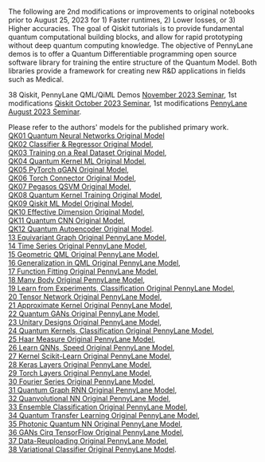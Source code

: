 The following are 2nd modifications or improvements to original notebooks prior to August 25, 2023 for 1) Faster runtimes, 2) Lower losses, or 3) Higher accuracies. The goal of Qiskit tutorials is to provide fundamental quantum computational building blocks, and allow for rapid prototyping without deep quantum computing knowledge. The objective of PennyLane demos is to offer a Quantum Differentiable programming open source software library for training the entire structure of the Quantum Model. Both libraries provide a framework for creating new R&D applications in fields such as Medical. <br>

38 Qiskit, PennyLane QML/QiML Demos [November 2023 Seminar](https://www.chemicalqdevice.com/38-qiskit-pennylane-qmlqiml-demos), 1st modifications [Qiskit October 2023 Seminar](https://www.chemicalqdevice.com/all-ibm-qiskit-machine-learning-tutorials-seminar), 1st modifications [PennyLane August 2023 Seminar](https://www.chemicalqdevice.com/all-pennylane-python-quantum-machine-learning-demos-seminar).

Please refer to the authors' models for the published primary work.<br>
[QK01 Quantum Neural Networks Original Model](https://github.com/qiskit-community/qiskit-machine-learning/blob/stable/0.6/docs/tutorials/01_neural_networks.ipynb)<br>
[QK02 Classifier & Regressor Original Model](https://github.com/qiskit-community/qiskit-machine-learning/blob/stable/0.6/docs/tutorials/02_neural_network_classifier_and_regressor.ipynb),<br>
[QK03 Training on a Real Dataset Original Model](https://github.com/qiskit-community/qiskit-machine-learning/blob/stable/0.6/docs/tutorials/02a_training_a_quantum_model_on_a_real_dataset.ipynb),<br>
[QK04 Quantum Kernel ML Original Model](https://github.com/qiskit-community/qiskit-machine-learning/blob/stable/0.6/docs/tutorials/03_quantum_kernel.ipynb),<br>
[QK05 PyTorch qGAN Original Model](https://github.com/qiskit-community/qiskit-machine-learning/blob/stable/0.6/docs/tutorials/04_torch_qgan.ipynb),<br>
[QK06 Torch Connector Original Model](https://github.com/qiskit-community/qiskit-machine-learning/blob/stable/0.6/docs/tutorials/05_torch_connector.ipynb),<br>
[QK07 Pegasos QSVM Original Model](https://github.com/qiskit-community/qiskit-machine-learning/blob/stable/0.6/docs/tutorials/07_pegasos_qsvc.ipynb),<br>
[QK08 Quantum Kernel Training Original Model](https://github.com/qiskit-community/qiskit-machine-learning/blob/stable/0.6/docs/tutorials/08_quantum_kernel_trainer.ipynb),<br>
[QK09 Qiskit ML Model Original Model](https://github.com/qiskit-community/qiskit-machine-learning/blob/stable/0.6/docs/tutorials/09_saving_and_loading_models.ipynb),<br>
[QK10 Effective Dimension Original Model](https://github.com/qiskit-community/qiskit-machine-learning/blob/stable/0.6/docs/tutorials/10_effective_dimension.ipynb),<br>
[QK11 Quantum CNN Original Model](https://github.com/qiskit-community/qiskit-machine-learning/blob/stable/0.6/docs/tutorials/11_quantum_convolutional_neural_networks.ipynb),<br>
[QK12 Quantum Autoencoder Original Model](https://github.com/qiskit-community/qiskit-machine-learning/blob/stable/0.6/docs/tutorials/12_quantum_autoencoder.ipynb). <br>
[13 Equivariant Graph Original PennyLane Model](https://pennylane.ai/qml/demos/tutorial_equivariant_graph_embedding),<br>
[14 Time Series Original PennyLane Model](https://pennylane.ai/qml/demos/tutorial_univariate_qvr), <br>
[15 Geometric QML Original PennyLane Model](https://pennylane.ai/qml/demos/tutorial_geometric_qml),<br>
[16 Generalization in QML Original PennyLane Model](https://pennylane.ai/qml/demos/tutorial_learning_few_data), <br>
[17 Function Fitting Original PennyLane Model](https://pennylane.ai/qml/demos/function_fitting_qsp),<br>
[18 Many Body Original PennyLane Model](https://pennylane.ai/qml/demos/tutorial_ml_classical_shadows),<br>
[19 Learn from Experiments, Classification Original PennyLane Model](https://pennylane.ai/qml/demos/tutorial_learning_from_experiments),<br>
[20 Tensor Network Original PennyLane Model](https://pennylane.ai/qml/demos/tutorial_tn_circuits),<br>
[21 Approximate Kernel Original PennyLane Model](https://pennylane.ai/qml/demos/tutorial_classical_kernels),<br> 
[22 Quantum GANs Original PennyLane Model](https://pennylane.ai/qml/demos/tutorial_quantum_gans),<br>
[23 Unitary Designs Original PennyLane Model](https://pennylane.ai/qml/demos/tutorial_unitary_designs),<br>
[24 Quantum Kernels, Classification Original PennyLane Model](https://pennylane.ai/qml/demos/tutorial_kernels_module),<br>
[25 Haar Measure Original PennyLane Model](https://pennylane.ai/qml/demos/tutorial_haar_measure),<br>
[26 Learn QNNs, Speed Original PennyLane Model](https://pennylane.ai/qml/demos/learning2learn),<br>
[27 Kernel Scikit-Learn Original PennyLane Model](https://pennylane.ai/qml/demos/tutorial_kernel_based_training),<br>
[28 Keras Layers Original PennyLane Model](https://pennylane.ai/qml/demos/tutorial_qnn_module_tf),<br>
[29 Torch Layers Original PennyLane Model](https://pennylane.ai/qml/demos/tutorial_qnn_module_torch),<br>
[30 Fourier Series Original PennyLane Model](https://pennylane.ai/qml/demos/tutorial_expressivity_fourier_series),<br>
[31 Quantum Graph RNN Original PennyLane Model](https://pennylane.ai/qml/demos/tutorial_qgrnn),<br>
[32 Quanvolutional NN Original PennyLane Model](https://pennylane.ai/qml/demos/tutorial_quanvolution),<br>
[33 Ensemble Classification Original PennyLane Model](https://pennylane.ai/qml/demos/ensemble_multi_qpu),<br>
[34 Quantum Transfer Learning Original PennyLane Model](https://pennylane.ai/qml/demos/tutorial_quantum_transfer_learning),<br>
[35 Photonic Quantum NN Original PennyLane Model](https://pennylane.ai/qml/demos/quantum_neural_net),<br>
[36 GANs Cirq TensorFlow Original PennyLane Model](https://pennylane.ai/qml/demos/tutorial_QGAN),<br>
[37 Data-Reuploading Original PennyLane Model](https://pennylane.ai/qml/demos/tutorial_data_reuploading_classifier),<br>
[38 Variational Classifier Original PennyLane Model](https://pennylane.ai/qml/demos/tutorial_variational_classifier).
